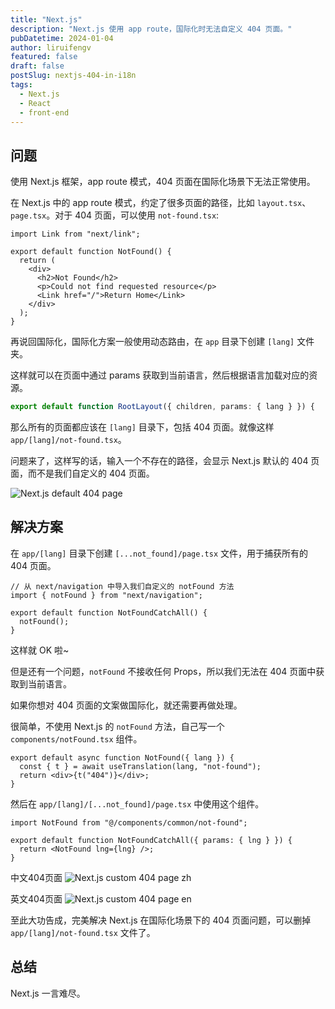```yaml
---
title: "Next.js"
description: "Next.js 使用 app route，国际化时无法自定义 404 页面。"
pubDatetime: 2024-01-04
author: liruifengv
featured: false
draft: false
postSlug: nextjs-404-in-i18n
tags:
  - Next.js
  - React
  - front-end
---
```


## 问题

使用 Next.js 框架，app route 模式，404 页面在国际化场景下无法正常使用。

在 Next.js 中的 app route 模式，约定了很多页面的路径，比如 `layout.tsx`、`page.tsx`。对于 404 页面，可以使用 `not-found.tsx`:

```tsx title="app/not-found.tsx"
import Link from "next/link";

export default function NotFound() {
  return (
    <div>
      <h2>Not Found</h2>
      <p>Could not find requested resource</p>
      <Link href="/">Return Home</Link>
    </div>
  );
}
```

再说回国际化，国际化方案一般使用动态路由，在 `app` 目录下创建 `[lang]` 文件夹。

这样就可以在页面中通过 params 获取到当前语言，然后根据语言加载对应的资源。

```ts title="app/[lang]/layout.tsx"
export default function RootLayout({ children, params: { lang } }) {
```

那么所有的页面都应该在 `[lang]` 目录下，包括 404 页面。就像这样 `app/[lang]/not-found.tsx`。

问题来了，这样写的话，输入一个不存在的路径，会显示 Next.js 默认的 404 页面，而不是我们自定义的 404 页面。

![Next.js default 404 page](https://bucket.liruifengv.com/nextjs-404-in-i18n/nextjs-404.png)

## 解决方案

在 `app/[lang]` 目录下创建 `[...not_found]/page.tsx` 文件，用于捕获所有的 404 页面。

```tsx title="app/[lang]/[...not_found]/page.tsx"  {2,5}
// 从 next/navigation 中导入我们自定义的 notFound 方法
import { notFound } from "next/navigation";

export default function NotFoundCatchAll() {
  notFound();
}
```

这样就 OK 啦~

但是还有一个问题，`notFound` 不接收任何 Props，所以我们无法在 404 页面中获取到当前语言。

如果你想对 404 页面的文案做国际化，就还需要再做处理。

很简单，不使用 Next.js 的 `notFound` 方法，自己写一个 `components/notFound.tsx` 组件。

```tsx title="components/notFound.tsx"
export default async function NotFound({ lang }) {
  const { t } = await useTranslation(lang, "not-found");
  return <div>{t("404")}</div>;
}
```

然后在 `app/[lang]/[...not_found]/page.tsx` 中使用这个组件。

```tsx title="app/[lang]/[...not_found]/page.tsx" {1, 4}
import NotFound from "@/components/common/not-found";

export default function NotFoundCatchAll({ params: { lng } }) {
  return <NotFound lng={lng} />;
}
```

中文404页面
![Next.js custom 404 page zh](https://bucket.liruifengv.com/nextjs-404-in-i18n/nextjs-404-zh.png)

英文404页面
![Next.js custom 404 page en](https://bucket.liruifengv.com/nextjs-404-in-i18n/nextjs-404-en.png)

至此大功告成，完美解决 Next.js 在国际化场景下的 404 页面问题，可以删掉 `app/[lang]/not-found.tsx` 文件了。

## 总结

Next.js 一言难尽。
